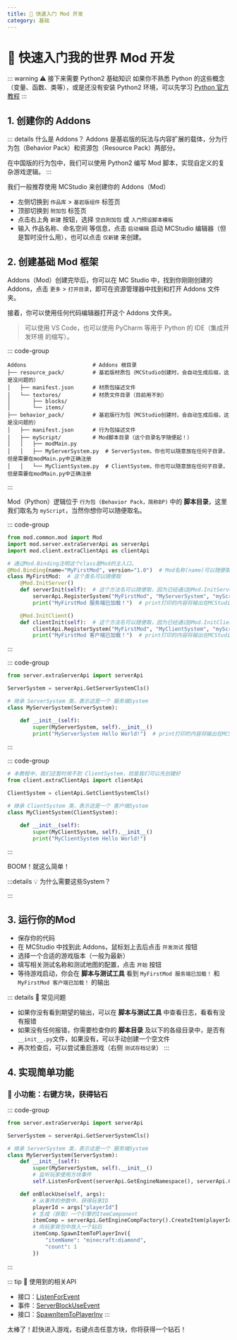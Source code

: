 ```yaml
---
title: 🚀 快速入门 Mod 开发
category: 基础
---
```


# 🚀 快速入门我的世界 Mod 开发

::: warning :warning: 接下来需要 Python2 基础知识
如果你不熟悉 Python 的这些概念（变量、函数、类等），或是还没有安装 Python2 环境，可以先学习 [Python 官方教程](https://docs.python.org/zh-cn/2/tutorial/index.html)
:::

## 1. 创建你的 Addons

::: details 什么是 Addons？
Addons 是基岩版的玩法与内容扩展的载体，分为行为包（Behavior Pack）和资源包（Resource Pack）两部分。

在中国版的行为包中，我们可以使用 Python2 编写 Mod 脚本，实现自定义的复杂游戏逻辑。
:::

我们一般推荐使用 MCStudio 来创建你的 Addons（Mod）

- 左侧切换到 `作品库` > `基岩版组件` 标签页
- 顶部切换到 `附加包` 标签页
- 点击右上角 `新建` 按钮，选择 `空白附加包` 或 `入门预设脚本模板`
- 输入 作品名称、命名空间 等信息，点击 `启动编辑` 启动 MCStudio 编辑器（但是暂时没什么用），也可以点击 `仅新建` 来创建。

## 2. 创建基础 Mod 框架

Addons（Mod）创建完毕后，你可以在 MC Studio 中，找到你刚刚创建的 Addons，点击 `更多` > `打开目录`，即可在资源管理器中找到和打开 Addons 文件夹。

接着，你可以使用任何代码编辑器打开这个 Addons 文件夹。

> 可以使用 VS Code，也可以使用 PyCharm 等用于 Python 的 IDE（集成开发环境 的缩写）。

::: code-group
``` [Addons目录结构]
Addons                     # Addons 根目录
├── resource_pack/         # 基岩版材质包（MCStudio创建时，会自动生成后缀，这是没问题的）
│   ├── manifest.json      # 材质包描述文件
│   └── textures/          # 材质文件目录（目前用不到）
│       ├── blocks/
│       └── items/
├── behavior_pack/         # 基岩版行为包（MCStudio创建时，会自动生成后缀，这是没问题的）
│   ├── manifest.json      # 行为包描述文件
│   ├── myScript/          # Mod脚本目录（这个目录名字随便起！）
│   │   ├── modMain.py
│   │   ├── MyServerSystem.py  # ServerSystem，你也可以随意放在任何子目录，但是需要在modMain.py中正确注册
│   │   └── MyClientSystem.py  # ClientSystem，你也可以随意放在任何子目录，但是需要在modMain.py中正确注册
```
:::

Mod（Python）逻辑位于 `行为包 (Behavior Pack，简称BP)` 中的 **脚本目录**，这里我们取名为 `myScript`，当然你想你可以随便取名。

::: code-group
```python [BP/myScript/modMain.py]
from mod.common.mod import Mod
import mod.server.extraServerApi as serverApi
import mod.client.extraClientApi as clientApi

# 通过Mod.Binding注明这个class是Mod的主入口。
@Mod.Binding(name="MyFirstMod", version="1.0")  # Mod名称(name)可以随便取，但是需要唯一且用于下方注册系统和后续注册事件监听。
class MyFirstMod:  # 这个类名可以随便取
    @Mod.InitServer()
    def serverInit(self):  # 这个方法名可以随便取，因为已经通过@Mod.InitServer()注明是服务端的初始化方法
        serverApi.RegisterSystem("MyFirstMod", "MyServerSystem", "myScript.MyServerSystem.MyServerSystem")
        print("MyFirstMod 服务端已加载！")  # print打印的内容将输出在MCStudio的 日志与调试工具 中

    @Mod.InitClient()
    def clientInit(self):  # 这个方法名可以随便取，因为已经通过@Mod.InitClient()注明是客户端的初始化方法
        clientApi.RegisterSystem("MyFirstMod", "MyClientSystem", "myScript.MyClientSystem.MyClientSystem")
        print("MyFirstMod 客户端已加载！")  # print打印的内容将输出在MCStudio的 日志与调试工具 中
```
:::

::: code-group
```python [BP/myScript/MyServerSystem.py]
from server.extraServerApi import serverApi

ServerSystem = serverApi.GetServerSystemCls()

# 继承 ServerSystem 类，表示这是一个 服务端System
class MyServerSystem(ServerSystem):

    def __init__(self):
        super(MyServerSystem, self).__init__()
        print("MyServerSystem Hello World!")  # print打印的内容将输出在MCStudio的 日志与调试工具 中
```
:::

::: code-group
```python [BP/myScript/MyClientSystem.py]
# 本教程中，我们还暂时用不到 ClientSystem，但是我们可以先创建好
from client.extraClientApi import clientApi

ClientSystem = clientApi.GetClientSystemCls()

# 继承 ClientSystem 类，表示这是一个 客户端System
class MyClientSystem(ClientSystem):

    def __init__(self):
        super(MyClientSystem, self).__init__()
        print("MyClientSystem Hello World!")
```
:::

BOOM！就这么简单！

:::details :bulb: 为什么需要这些System？
<!--@include: @/wiki/1-Mod脚本开发/为什么是System.md-->
:::

## 3. 运行你的Mod

- 保存你的代码
- 在 MCStudio 中找到此 Addons，鼠标划上去后点击 `开发测试` 按钮
- 选择一个合适的游戏版本（一般为最新）
- 填写相关测试名称和测试地图的配置，点击 `开始` 按钮
- 等待游戏启动，你会在 **脚本与测试工具** 看到 `MyFirstMod 服务端已加载！` 和 `MyFirstMod 客户端已加载！` 的输出

::: details :thinking: 常见问题
- 如果你没有看到期望的输出，可以在 **脚本与测试工具** 中查看日志，看看有没有报错
- 如果没有任何报错，你需要检查你的 **脚本目录** 及以下的各级目录中，是否有`__init__.py`文件，如果没有，可以手动创建一个空文件
- 再次检查后，可以尝试重启游戏（右侧 `测试存档记录`）
:::

## 4. 实现简单功能

### 🧪 小功能：右键方块，获得钻石

::: code-group
```python [BP/myScript/MyServerSystem.py]
from server.extraServerApi import serverApi

ServerSystem = serverApi.GetServerSystemCls()

# 继承 ServerSystem 类，表示这是一个 服务端System
class MyServerSystem(ServerSystem):
    def __init__(self):
        super(MyServerSystem, self).__init__()
        # 监听玩家使用方块事件 
        self.ListenForEvent(serverApi.GetEngineNamespace(), serverApi.GetEngineSystemName(), "ServerBlockUseEvent", self, self.onBlockUse)

    def onBlockUse(self, args):
        # 从事件的参数中，获得玩家ID
        playerId = args["playerId"]
        # 生成（获取）一个引擎的ItemComponent
        itemComp = serverApi.GetEngineCompFactory().CreateItem(playerId)
        # 向玩家背包中放入一个钻石
        itemComp.SpawnItemToPlayerInv({
            "itemName": "minecraft:diamond",
            "count": 1
        })
```
:::

::: tip 🔌 使用到的相关API
- 接口：[ListenForEvent](/mcdocs/1-ModAPI/接口/通用/事件.html#listenforevent)
- 事件：[ServerBlockUseEvent](/mcdocs/1-ModAPI/事件/方块.html#serverblockuseevent)
- 接口：[SpawnItemToPlayerInv](/mcdocs/1-ModAPI/接口/玩家/背包.html#spawnitemtoplayerinv)
:::

太棒了！赶快进入游戏，右键点击任意方块，你将获得一个钻石！